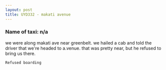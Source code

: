 ```yaml
---
layout: post
title: UYD332 - makati avenue
---
```


### Name of taxi: n/a

we were along makati ave near greenbelt.
we hailed a cab and told the driver that we're headed to a.venue. that was pretty near, but he refused to bring us there.

```Refused boarding```
